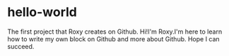 # hello-world
The first project that Roxy creates on Github.
Hi!I'm Roxy.I'm here to learn how to write my own block on Github and more about Github.
Hope I can succeed. 
